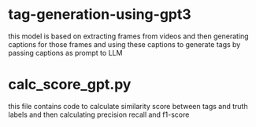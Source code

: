 # tag-generation-using-gpt3
this model is based on extracting frames from videos and then generating captions for those frames and using these captions to generate tags by passing captions as prompt to LLM
# calc_score_gpt.py
this file contains code to calculate similarity score between tags and truth labels and then calculating precision recall and f1-score 
